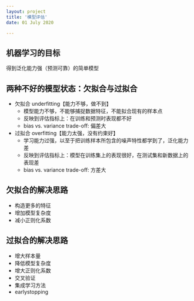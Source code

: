 ```yaml
---
layout: project
title: '模型评估'
date: 01 July 2020

---
```

## 机器学习的目标
得到泛化能力强（预测可靠）的简单模型

## 两种不好的模型状态：欠拟合与过拟合
- 欠拟合 underfitting【能力不够，做不到】
  - 模型能力不够，不能够捕捉数据特征，不能拟合现有的样本点
  - 反映到评估指标上：在训练和预测时表现都不好
  - bias vs. variance trade-off: 偏差大
- 过拟合 overfitting【能力太强，没有约束好】
  - 学习能力过强，以至于把训练样本所包含的噪声特性都学到了，泛化能力差
  - 反映到评估指标上：模型在训练集上的表现很好，在测试集和新数据上的表现差
  - bias vs. variance trade-off: 方差大

## 欠拟合的解决思路
- 构造更多的特征
- 增加模型复杂度
- 减小正则化系数

## 过拟合的解决思路
- 增大样本量
- 降低模型复杂度
- 增大正则化系数
- 交叉验证
- 集成学习方法
- earlystopping
